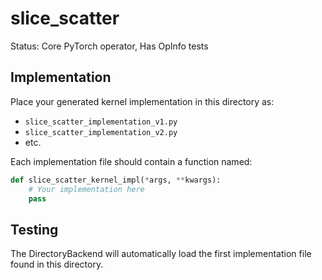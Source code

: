 # slice_scatter

Status: Core PyTorch operator, Has OpInfo tests

## Implementation

Place your generated kernel implementation in this directory as:
- `slice_scatter_implementation_v1.py`
- `slice_scatter_implementation_v2.py`
- etc.

Each implementation file should contain a function named:
```python
def slice_scatter_kernel_impl(*args, **kwargs):
    # Your implementation here
    pass
```

## Testing

The DirectoryBackend will automatically load the first implementation file found in this directory.
